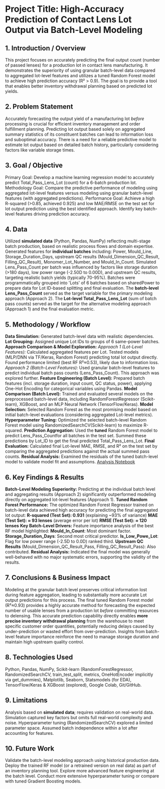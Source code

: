 # Project Title: High-Accuracy Prediction of Contact Lens Lot Output via Batch-Level Modeling

## 1. Introduction / Overview

This project focuses on accurately predicting the final output count (number of passed lenses) for a production lot in contact lens manufacturing.
It demonstrates the superiority of using granular batch-level data compared to aggregated lot-level features and utilizes a tuned Random Forest model to achieve high prediction accuracy (R² > 0.9).
The goal is to provide a tool that enables better inventory withdrawal planning based on predicted lot yields.
## 2. Problem Statement

Accurately forecasting the output yield of a manufacturing lot *before* processing is crucial for efficient inventory management and order fulfillment planning.
Predicting lot output based solely on aggregated summary statistics of its constituent batches can lead to information loss and suboptimal accuracy.
There is a need for a reliable predictive model to estimate lot output based on detailed batch history, particularly considering factors like variable storage times.
## 3. Goal / Objective

Primary Goal: Develop a machine learning regression model to accurately predict Total_Pass_Lens_Lot (count) for a 6-batch production lot.
Methodology Goal: Compare the predictive performance of modeling using aggregated lot-level features versus modeling using granular batch-level features (with aggregated predictions).
Performance Goal: Achieve a high R-squared (>0.85, achieved 0.925) and low MAE/RMSE on the test set for lot output prediction using the best identified approach.
Identify key batch-level features driving prediction accuracy.
## 4. Data

Utilized **simulated data** (Python, Pandas, NumPy) reflecting multi-stage batch production, based on realistic process flows and domain expertise.
Generated features for **individual batches** including: Power, Mould_Line, Storage_Duration_Days, upstream QC results (Mould_Dimension_QC_Result, Filling_QC_Result), Monomer_Lot_Number, and Mould_In_Count.
Simulated Lens_Pass_Count per batch was influenced by factors like storage duration (>180 days), low power range (-2.50D to 0.00D), and upstream QC results, targeting realistic batch yields (typically 70-95%).
Batches were programmatically grouped into 'Lots' of 6 batches based on sharedPower to prepare data for Lot ID-based splitting and final evaluation.
The **batch-level Lens_Pass_Count** served as the target variable for the primary modeling approach (Approach 2).
The **Lot-level Total_Pass_Lens_Lot** (sum of batch pass counts) served as the target for the alternative modeling approach (Approach 1) and the final evaluation metric.
## 5. Methodology / Workflow

**Data Simulation:** Generated batch-level data with realistic dependencies.
**Lot Grouping:** Assigned unique Lot IDs to groups of 6 same-power batches.
**Approach Comparison & Model Exploration:**
*Approach 1 (Lot-Level Features):* Calculated aggregated features per Lot. Tested models (MLP/DNN via TF/Keras, Random Forest) predicting total lot output directly. Found performance limited (best RF R²≈0.53), likely due to information loss.
*Approach 2 (Batch-Level Features):* Used granular batch-level features to predict individual batch pass counts (Lens_Pass_Count). This approach was explored further.
**Feature Engineering (Batch Level):** Prepared batch features (incl. storage duration, input count, QC status, power), applying One-Hot Encoding for categorical variables using Pandas.
**Model Comparison (Batch Level):** Trained and evaluated several models on the preprocessed batch-level data, including RandomForestRegressor (Scikit-learn), XGBoost, and an MLP Neural Network (TensorFlow/Keras).
**Model Selection:** Selected Random Forest as the most promising model based on initial batch-level evaluations (considering aggregated Lot-level metrics).
**Hyperparameter Tuning:** Optimized the selected batch-level Random Forest model using RandomizedSearchCV(Scikit-learn) to maximize R-squared.
**Prediction Aggregation:** Used the **tuned** Random Forest model to predict Lens_Pass_Countfor all batches in the test set. Summed these predictions by Lot_ID to get the final predicted Total_Pass_Lens_Lot.
**Final Evaluation:** Calculated final Lot-level MAE, RMSE, and R² on the test set by comparing the aggregated predictions against the actual summed pass counts.
**Residual Analysis:** Examined the residuals of the tuned batch-level model to validate model fit and assumptions.
[Analysis Notebook](Project_3_Lot_Output_Prediction.ipynb)


## 6. Key Findings & Results

**Batch-Level Modeling Superiority:** Predicting at the individual batch level and aggregating results (Approach 2) significantly outperformed modeling directly on aggregated lot-level features (Approach 1).
**Tuned Random Forest Performance:** The optimized Random Forest Regressor trained on batch-level data achieved high accuracy for predicting the final aggregated lot output:
**R-squared (Test Set): 0.931** (explaining ~93% of variance)
**MAE (Test Set): ≈ 93 lenses** (average error per lot)
**RMSE (Test Set): ≈ 120 lenses**
**Key Batch-Level Drivers:** Feature importance analysis of the best RF model highlighted:
**Mould_In_Count**: Most dominant factor.
**Storage_Duration_Days**: Second most critical predictor.
**Is_Low_Powe_Lot**: Flag for low power range (-2.5D to 0.0D) ranked third.
**Upstream QC Results** (Mould_Dimension_QC_Result_Pass, Filling_QC_Result_Pass): Also contributed.
**Residual Analysis:** Indicated the final model was generally well-behaved with no major systematic errors, supporting the validity of the results.
## 7. Conclusions & Business Impact

Modeling at the granular batch level preserves critical information lost during feature aggregation, leading to substantially more accurate Lot output predictions for this process.
The final tuned Random Forest model (R²≈0.93) provides a highly accurate method for forecasting the expected number of usable lenses from a production lot *before* committing resources to delensing.
This accurate prediction capability directly enables **more precise inventory withdrawal planning** from the warehouse to meet specific customer order quantities, potentially reducing delays caused by under-prediction or wasted effort from over-prediction.
Insights from batch-level feature importance reinforce the need to manage storage duration and maintain high upstream quality control.
## 8. Technologies Used

Python, Pandas, NumPy, Scikit-learn (RandomForestRegressor, RandomizedSearchCV, train_test_split, metrics, OneHotEncoder implicitly via get_dummies), Matplotlib, Seaborn, Statsmodels (for EDA), TensorFlow/Keras & XGBoost (explored), Google Colab, Git/GitHub.
## 9. Limitations

Analysis based on **simulated data**; requires validation on real-world data.
Simulation captured key factors but omits full real-world complexity and noise.
Hyperparameter tuning (RandomizedSearchCV) explored a limited parameter space.
Assumed batch independence within a lot after accounting for features.
## 10. Future Work

Validate the batch-level modeling approach using historical production data.
Deploy the trained RF model (or a retrained version on real data) as part of an inventory planning tool.
Explore more advanced feature engineering at the batch level.
Conduct more extensive hyperparameter tuning or compare with tuned Gradient Boosting models.
